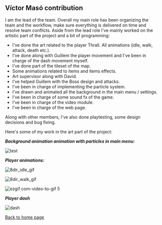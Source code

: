 ## **Víctor Masó contribution**

I am the lead of the team. Overall my main role has been organizing the team and the workflow, make sure everything is delivered on time and resolve team conflicts. Aside from the lead role I've mainly worked on the artistic part of the project and a bit of programming:
- I've done the art related to the player Thrall. All animations (idle, walk, attack, death etc.).
- I've done along with Guillem the player movement and I've been in charge of the dash movement myself.
- I've done part of the tileset of the map.
- Some animations related to items and items effects.
- Art supervisor along with David.
- I've helped Guillem with the Boss design and attacks.
- I've been in charge of implementing the particle system.
- I've drawn and animated all the background in the main menu / settings.
- I've been in charge of some sound fx of the game.
- I've been in charge of the video module.
- I've been in charge of the web page.

Along with other members, I've also done playtesting, some design decisions and bug fixing.

Here's some of my work in the art part of the project:

**_Background animation animation with particles in main menu:_**

![test](https://user-images.githubusercontent.com/25589509/40886314-b8f76266-6735-11e8-86e7-7d91a8c8e4f3.gif)


**_Player animations:_**

![8dir_idle_gif](https://user-images.githubusercontent.com/25589509/40886324-e3d55272-6735-11e8-8a62-2f88bbf2ae4c.gif)

![8dir_walk_gif](https://user-images.githubusercontent.com/25589509/40886328-f749a7e0-6735-11e8-84ef-360d3b04e18d.gif)

![ezgif com-video-to-gif 5](https://user-images.githubusercontent.com/25589509/40886358-9f6a0d70-6736-11e8-82ef-f77598538103.gif)


**_Player dash_**

![dash](https://user-images.githubusercontent.com/25589509/40886392-58903f54-6737-11e8-9951-4cdba2047a6e.gif)

[Back to home page](https://softcactusteam.github.io/Warcraft-Heroes-Beyond-Time/)
